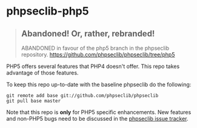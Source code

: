 # phpseclib-php5

> ## Abandoned! Or, rather, rebranded!
>
> ABANDONED in favour of the php5 branch in the phpseclib repository.
>  https://github.com/phpseclib/phpseclib/tree/php5
>


PHP5 offers several features that PHP4 doesn't offer. This repo takes advantage of those features.

To keep this repo up-to-date with the baseline phpseclib do the following:

```
git remote add base git://github.com/phpseclib/phpseclib
git pull base master
```

Note that this repo is **only** for PHP5 specific enhancements. New features and non-PHP5 bugs need to be discussed in the [phpseclib issue tracker](https://github.com/phpseclib/phpseclib/issues?direction=desc&sort=created&state=closed).
